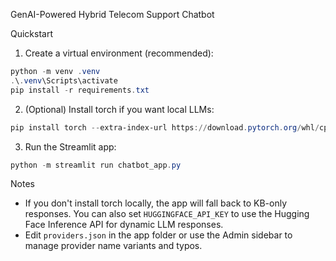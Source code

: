 GenAI-Powered Hybrid Telecom Support Chatbot

Quickstart

1. Create a virtual environment (recommended):

```powershell
python -m venv .venv
.\.venv\Scripts\activate
pip install -r requirements.txt
```

2. (Optional) Install torch if you want local LLMs:

```powershell
pip install torch --extra-index-url https://download.pytorch.org/whl/cpu
```

3. Run the Streamlit app:

```powershell
python -m streamlit run chatbot_app.py
```

Notes
- If you don't install torch locally, the app will fall back to KB-only responses. You can also set `HUGGINGFACE_API_KEY` to use the Hugging Face Inference API for dynamic LLM responses.
- Edit `providers.json` in the app folder or use the Admin sidebar to manage provider name variants and typos.
